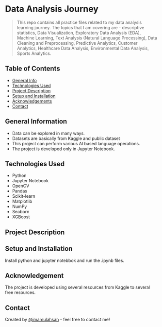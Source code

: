 # Data Analysis Journey
>This repo contains all practice files related to my data analysis learning journey. The topics that I am covering are - descriptive statistics, Data Visualization, Exploratory Data Analysis (EDA), Machine Learning, Text Analysis (Natural Language Processing), Data Cleaning and Preprocessing, Predictive Analytics, Customer Analytics, Healthcare Data Analysis, Environmental Data Analysis, Sports Analytics.

## Table of Contents
* [General Info](#general-information)
* [Technologies Used](#technologies-used)
* [Project Description](#project-description)
* [Setup and Installation](#setup-installation)
* [Acknowledgements](#acknowledgements)
* [Contact](#contact)

## General Information
- Data can be explored in many ways.
- Datasets are basically from Kaggle and public dataset
- This project can perform various AI based language operations.
- The project is developed only in Jupyter Notebook.

## Technologies Used
- Python
- Jupyter Notebook
- OpenCV
- Pandas
- Scikit-learn
- Matplotlib
- NumPy
- Seaborn
- XGBoost

## Project Description


## Setup and Installation
Install python and jupyter notebbok and run the .ipynb files.

## Acknowledgement
The project is developed using several resources from Kaggle to several free resources.

## Contact
Created by [@imamulahsan](https://www.youtube.com/channel/UCeGfZO6hnZDptaHwcXQK6rw) - feel free to contact me!

